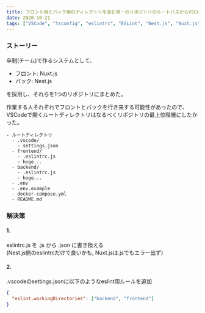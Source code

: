 ```yaml
---
title: フロント用とバック用のディレクトリを含む単一のリポジトリのルートパスからVSCodeでそれぞれのtsconfig, eslintrcを読み込む方法
date: 2020-10-21
tags: ["VSCode", "tsconfig", "eslintrc", "ESLint", "Nest.js", "Nuxt.js"]
---
```


### ストーリー

卒制(チーム)で作るシステムとして、

- フロント: Nuxt.js
- バック: Nest.js

を採用し、それらを1つのリポジトリにまとめた。

作業する人それぞれでフロントとバックを行き来する可能性があったので、  
VSCodeで開くルートディレクトリはなるべくリポジトリの最上位階層にしたかった。

```md:title=ディレクトリ構成
- ルートディレクトリ
  - .vscode/
    - settings.json
  - frontend/
    - .eslintrc.js
    - hoge...
  - backend/
    - .eslintrc.js
    - hoge...
  - .env
  - .env.example
  - docker-compose.yml
  - README.md
```

### 解決策

#### 1.
eslintrc.js を .js から .json に書き換える  
(Nest.js側のeslintrcだけで良いかも, Nuxt.jsは.jsでもエラー出ず)

#### 2.
.vscodeのsettings.jsonに以下のようなeslint用ルールを追加

```json:title=.vscode/settings.json
{
  "eslint.workingDirectories": ["backend", "frontend"]
}
```